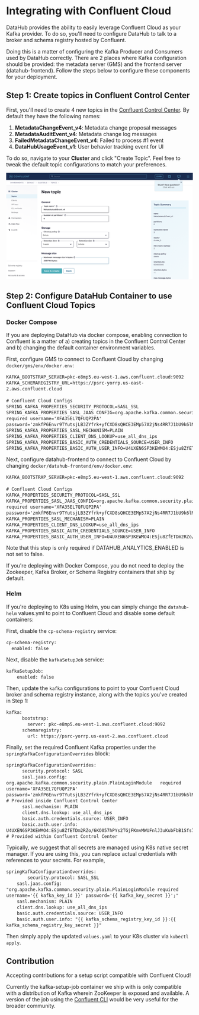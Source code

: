 # Integrating with Confluent Cloud 

DataHub provides the ability to easily leverage Confluent Cloud as your Kafka provider. To do so, you'll need to configure DataHub to talk to a broker and schema registry hosted by Confluent.

Doing this is a matter of configuring the Kafka Producer and Consumers used by DataHub correctly. There are 2 places where Kafka configuration should be provided: the metadata server (GMS) and the frontend server (datahub-frontend). Follow the steps below to configure these components for your deployment.

## **Step 1: Create topics in Confluent Control Center**

First, you'll need to create 4 new topics in the [Confluent Control Center](https://docs.confluent.io/platform/current/control-center/index.html). By default they have the following names:

1. **MetadataChangeEvent_v4**: Metadata change proposal messages
2. **MetadataAuditEvent_v4**: Metadata change log messages 
3. **FailedMetadataChangeEvent_v4**: Failed to process #1 event
4. **DataHubUsageEvent_v1**: User behavior tracking event for UI

To do so, navigate to your **Cluster** and click "Create Topic". Feel free to tweak the default topic configurations to
match your preferences.

![CreateTopic](../imgs/confluent-create-topic.png)

## Step 2: Configure DataHub Container to use Confluent Cloud Topics

### Docker Compose

If you are deploying DataHub via docker compose, enabling connection to Confluent is a matter of a) creating topics in the Confluent Control Center and b) changing the default container environment variables.

First, configure GMS to connect to Confluent Cloud by changing `docker/gms/env/docker.env`:

```
KAFKA_BOOTSTRAP_SERVER=pkc-e8mp5.eu-west-1.aws.confluent.cloud:9092
KAFKA_SCHEMAREGISTRY_URL=https://psrc-yorrp.us-east-2.aws.confluent.cloud

# Confluent Cloud Configs
SPRING_KAFKA_PROPERTIES_SECURITY_PROTOCOL=SASL_SSL
SPRING_KAFKA_PROPERTIES_SASL_JAAS_CONFIG=org.apache.kafka.common.security.plain.PlainLoginModule   required username='XFA35EL7QFUQP2PA' password='zmkfP6Envr9TYutsjLB3ZYfrk+yfCXD8sQHCE3EMp57A2jNs4RR7J1bU9k6lM6rU';
SPRING_KAFKA_PROPERTIES_SASL_MECHANISM=PLAIN
SPRING_KAFKA_PROPERTIES_CLIENT_DNS_LOOKUP=use_all_dns_ips
SPRING_KAFKA_PROPERTIES_BASIC_AUTH_CREDENTIALS_SOURCE=USER_INFO
SPRING_KAFKA_PROPERTIES_BASIC_AUTH_USER_INFO=U4UXEN6SP3KEWMO4:ESju8ZfETDm2RZo/6KO057hPYs2TGjFKmvMWUFnlJ3uKubFbB1Sfs7aOjUVT6CGe
```

Next, configure datahub-frontend to connect to Confluent Cloud by changing `docker/datahub-frontend/env/docker.env`:

```
KAFKA_BOOTSTRAP_SERVER=pkc-e8mp5.eu-west-1.aws.confluent.cloud:9092

# Confluent Cloud Configs
KAFKA_PROPERTIES_SECURITY_PROTOCOL=SASL_SSL
KAFKA_PROPERTIES_SASL_JAAS_CONFIG=org.apache.kafka.common.security.plain.PlainLoginModule   required username='XFA35EL7QFUQP2PA' password='zmkfP6Envr9TYutsjLB3ZYfrk+yfCXD8sQHCE3EMp57A2jNs4RR7J1bU9k6lM6rU';
KAFKA_PROPERTIES_SASL_MECHANISM=PLAIN
KAFKA_PROPERTIES_CLIENT_DNS_LOOKUP=use_all_dns_ips
KAFKA_PROPERTIES_BASIC_AUTH_CREDENTIALS_SOURCE=USER_INFO
KAFKA_PROPERTIES_BASIC_AUTH_USER_INFO=U4UXEN6SP3KEWMO4:ESju8ZfETDm2RZo/6KO057hPYs2TGjFKmvMWUFnlJ3uKubFbB1Sfs7aOjUVT6CGe
```

Note that this step is only required if DATAHUB_ANALYTICS_ENABLED is not set to false.

If you're deploying with Docker Compose, you do not need to deploy the Zookeeper, Kafka Broker, or Schema Registry containers that ship by default.

### Helm

If you're deploying to K8s using Helm, you can simply change the `datahub-helm` values.yml to point to Confluent Cloud and disable some default containers:

First, disable the `cp-schema-registry` service:

```
cp-schema-registry:
  enabled: false 
```

Next, disable the `kafkaSetupJob` service:

```
kafkaSetupJob:
    enabled: false
```

Then, update the `kafka` configurations to point to your Confluent Cloud broker and schema registry instance, along with the topics you've created in Step 1:

```
kafka:
      bootstrap:
        server: pkc-e8mp5.eu-west-1.aws.confluent.cloud:9092
      schemaregistry:
        url: https://psrc-yorrp.us-east-2.aws.confluent.cloud
```

Finally, set the required Confluent Kafka properties under the `springKafkaConfigurationOverrides` block:

```
springKafkaConfigurationOverrides:
      security.protocol: SASL
      sasl.jaas.config: org.apache.kafka.common.security.plain.PlainLoginModule   required username='XFA35EL7QFUQP2PA' password='zmkfP6Envr9TYutsjLB3ZYfrk+yfCXD8sQHCE3EMp57A2jNs4RR7J1bU9k6lM6rU'; # Provided inside Confluent Control Center
      sasl.mechanism: PLAIN
      client.dns.lookup: use_all_dns_ips
      basic.auth.credentials.source: USER_INFO
      basic.auth.user.info: U4UXEN6SP3KEWMO4:ESju8ZfETDm2RZo/6KO057hPYs2TGjFKmvMWUFnlJ3uKubFbB1Sfs7aOjUVT6CGe # Provided within Confluent Control Center
```

Typically, we suggest that all secrets are managed using K8s native secret manager. If you are using this, you can replace actual credentials with references to your secrets. For example,

```
springKafkaConfigurationOverrides:
		security.protocol: SASL_SSL
    sasl.jaas.config: "org.apache.kafka.common.security.plain.PlainLoginModule required username='{{ kafka_key_id }}' password='{{ kafka_key_secret }}';"
    sasl.mechanism: PLAIN
    client.dns.lookup: use_all_dns_ips
    basic.auth.credentials.source: USER_INFO
    basic.auth.user.info: "{{ kafka_schema_registry_key_id }}:{{ kafka_schema_registry_key_secret }}"
```

Then simply apply the updated `values.yaml` to your K8s cluster via `kubectl apply`. 

## Contribution
Accepting contributions for a setup script compatible with Confluent Cloud!

Currently the kafka-setup-job container we ship with is only compatible with a distribution of Kafka wherein ZooKeeper
is exposed and available. A version of the job using the [Confluent CLI](https://docs.confluent.io/confluent-cli/current/command-reference/kafka/topic/confluent_kafka_topic_create.html) 
would be very useful for the broader community. 